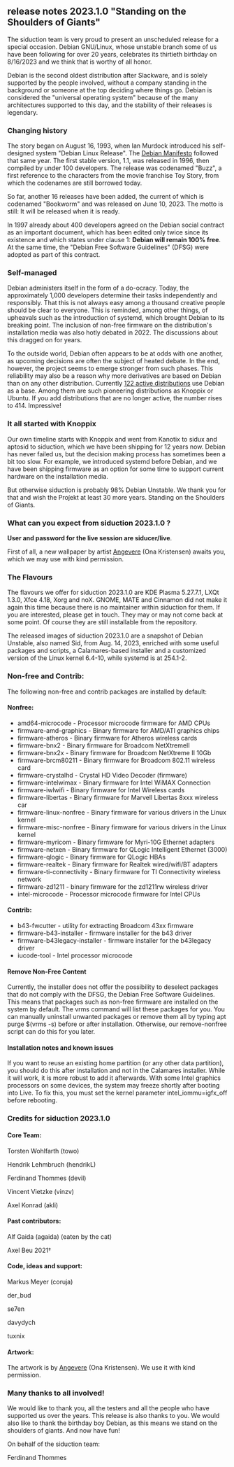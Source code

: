 ## release notes 2023.1.0 "Standing on the Shoulders of Giants"
The siduction team is very proud to present an unscheduled release for a special occasion. Debian GNU/Linux, whose unstable branch some of us have been following for over 20 years, celebrates its thirtieth birthday on 8/16/2023 and we think that is worthy of all honor.


Debian is the second oldest distribution after Slackware, and is solely supported by the people involved, without a company standing in the background or someone at the top deciding where things go. Debian is considered the "universal operating system" because of the many architectures supported to this day, and the stability of their releases is legendary.


### Changing history


The story began on August 16, 1993, when Ian Murdock introduced his self-designed system "Debian Linux Release". The [Debian Manifesto](https://www.debian.org/doc/manuals/project-history/manifesto.de.html) followed that same year. The first stable version, 1.1, was released in 1996, then compiled by under 100 developers. The release was codenamed "Buzz", a first reference to the characters from the movie franchise Toy Story, from which the codenames are still borrowed today.


So far, another 16 releases have been added, the current of which is codenamed "Bookworm" and was released on June 10, 2023. The motto is still: It will be released when it is ready.


In 1997 already about 400 developers agreed on the Debian social contract as an important document, which has been edited only twice since its existence and which states under clause 1: **Debian will remain 100% free**. At the same time, the "Debian Free Software Guidelines" (DFSG) were adopted as part of this contract.


### Self-managed


Debian administers itself in the form of a do-ocracy. Today, the approximately 1,000 developers determine their tasks independently and responsibly. That this is not always easy among a thousand creative people should be clear to everyone. This is reminded, among other things, of upheavals such as the introduction of systemd, which brought Debian to its breaking point. The inclusion of non-free firmware on the distribution's installation media was also hotly debated in 2022. The discussions about this dragged on for years.


To the outside world, Debian often appears to be at odds with one another, as upcoming decisions are often the subject of heated debate. In the end, however, the project seems to emerge stronger from such phases. This reliability may also be a reason why more derivatives are based on Debian than on any other distribution. Currently [122 active distributions](https://distrowatch.com/search.php?ostype=All&category=All&origin=All&basedon=Debian&notbasedon=None&desktop=All&architecture=All&package=All&rolling=All&isosize=All&netinstall=All&language=All&defaultinit=All&status=Active#simple) use Debian as a base. Among them are such pioneering distributions as Knoppix or Ubuntu. If you add distributions that are no longer active, the number rises to 414. Impressive!


### It all started with Knoppix


Our own timeline starts with Knoppix and went from Kanotix to sidux and aptosid to siduction, which we have been shipping for 12 years now. Debian has never failed us, but the decision making process has sometimes been a bit too slow. For example, we introduced systemd before Debian, and we have been shipping firmware as an option for some time to support current hardware on the installation media.


But otherwise siduction is probably 98% Debian Unstable. We thank you for that and wish the Proj́ekt at least 30 more years. Standing on the Shoulders of Giants.




### What can you expect from siduction 2023.1.0 ?


**User and password for the live session are siducer/live**.


First of all, a new wallpaper by artist [Angevere](https://www.artstation.com/angevere) (Ona Kristensen) awaits you, which we may use with kind permission.


### The Flavours


The flavours we offer for siduction 2023.1.0 are KDE Plasma 5.27.7.1, LXQt 1.3.0, Xfce 4.18, Xorg and noX. GNOME, MATE and Cinnamon did not make it again this time because there is no maintainer within siduction for them. If you are interested, please get in touch. They may or may not come back at some point. Of course they are still installable from the repository.


The released images of siduction 2023.1.0 are a snapshot of Debian Unstable, also named Sid, from Aug. 14, 2023, enriched with some useful packages and scripts, a Calamares-based installer and a customized version of the Linux kernel 6.4-10, while systemd is at 254.1-2.


### Non-free and Contrib:
The following non-free and contrib packages are installed by default:


#### Nonfree:


- amd64-microcode - Processor microcode firmware for AMD CPUs
- firmware-amd-graphics - Binary firmware for AMD/ATI graphics chips
- firmware-atheros - Binary firmware for Atheros wireless cards
- firmware-bnx2 - Binary firmware for Broadcom NetXtremeII
- firmware-bnx2x - Binary firmware for Broadcom NetXtreme II 10Gb
- firmware-brcm80211 - Binary firmware for Broadcom 802.11 wireless card
- firmware-crystalhd - Crystal HD Video Decoder (firmware)
- firmware-intelwimax - Binary firmware for Intel WiMAX Connection
- firmware-iwlwifi - Binary firmware for Intel Wireless cards
- firmware-libertas - Binary firmware for Marvell Libertas 8xxx wireless car
- firmware-linux-nonfree - Binary firmware for various drivers in the Linux kernel
- firmware-misc-nonfree - Binary firmware for various drivers in the Linux kernel
- firmware-myricom - Binary firmware for Myri-10G Ethernet adapters
- firmware-netxen - Binary firmware for QLogic Intelligent Ethernet (3000)
- firmware-qlogic - Binary firmware for QLogic HBAs
- firmware-realtek - Binary firmware for Realtek wired/wifi/BT adapters
- firmware-ti-connectivity - Binary firmware for TI Connectivity wireless network
- firmware-zd1211 - binary firmware for the zd1211rw wireless driver
- intel-microcode - Processor microcode firmware for Intel CPUs


#### Contrib:


- b43-fwcutter - utility for extracting Broadcom 43xx firmware
- firmware-b43-installer - firmware installer for the b43 driver
- firmware-b43legacy-installer - firmware installer for the b43legacy driver
- iucode-tool - Intel processor microcode


#### Remove Non-Free Content


Currently, the installer does not offer the possibility to deselect packages that do not comply with the DFSG, the Debian Free Software Guidelines. This means that packages such as non-free firmware are installed on the system by default. The vrms command will list these packages for you. You can manually uninstall unwanted packages or remove them all by typing apt purge $(vrms -s) before or after installation. Otherwise, our remove-nonfree script can do this for you later.


#### Installation notes and known issues
If you want to reuse an existing home partition (or any other data partition), you should do this after installation and not in the Calamares installer. While it will work, it is more robust to add it afterwards.
With some Intel graphics processors on some devices, the system may freeze shortly after booting into Live. To fix this, you must set the kernel parameter intel_iommu=igfx_off before rebooting.


### Credits for siduction 2023.1.0
#### Core Team:


Torsten Wohlfarth (towo)

Hendrik Lehmbruch (hendrikL)

Ferdinand Thommes (devil)

Vincent Vietzke (vinzv)

Axel Konrad (akli)


#### Past contributors:

Alf Gaida (agaida) (eaten by the cat)

Axel Beu 2021†

#### Code, ideas and support:

Markus Meyer (coruja)

der_bud

se7en

davydych

tuxnix

#### Artwork:

The artwork is by [Angevere](https://www.artstation.com/angevere) (Ona Kristensen). We use it with kind permission.


### Many thanks to all involved!
We would like to thank you, all the testers and all the people who have supported us over the years. This release is also thanks to you. We would also like to thank the birthday boy Debian, as this means we stand on the shoulders of giants.
And now have fun!


On behalf of the siduction team:


Ferdinand Thommes




